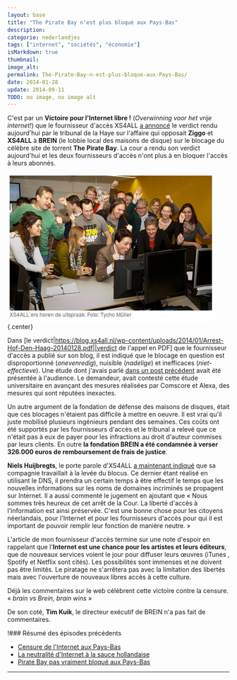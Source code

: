 ```yaml
---
layout: base
title: "The Pirate Bay n'est plus bloqué aux Pays-Bas"
description: 
categorie: nederlandjes
tags: ["internet", "sociétés", "économie"]
isMarkdown: true
thumbnail: 
image_alt: 
permalink: The-Pirate-Bay-n-est-plus-bloque-aux-Pays-Bas/
date: 2014-01-28
update: 2014-09-11
TODO: no image, no image alt
---
```




C'est par un **Victoire pour l'Internet libre !** (*Overwinning voor het vrije internet!*) que le fournisseur d'accès XS4ALL [a annoncé](https://blog.xs4all.nl/2014/01/28/internetblokkade-the-pirate-bay-opgeheven/) le verdict rendu aujourd'hui par le tribunal de la Haye sur l'affaire qui opposait **Ziggo** et **XS4ALL** à **BREIN** (le lobbie local des maisons de disque) sur le blocage du célèbre site de torrent **The Pirate Bay**. La cour a rendu son verdict aujourd'hui et les deux fournisseurs d'accès n'ont plus à en bloquer l'accès à leurs abonnés.

![les employés de XS4ALL entend le verdict du jugement.](xs4all-entend-le-verdict.jpg){.center}

Dans [le verdict|https://blog.xs4all.nl/wp-content/uploads/2014/01/Arrest-Hof-Den-Haag-20140128.pdf||verdict de l'appel en PDF] que le fournisseur d'accès a publié sur son blog, il est indiqué que le blocage en question est disproportionné (*onevenredig*), nuisible (*nadelige*) et inefficaces (*niet-effectieve*). Une étude dont j'avais parlé [dans un post précédent](/Pirate-Bay-pas-vraiment-bloque-aux-Pays-Bas) avait été présentée à l'audience. Le demandeur, avait contesté cette étude universitaire en avançant des mesures réalisées par Comscore et Alexa, des mesures qui sont réputées inexactes.

Un autre argument de la fondation de défense des maisons de disques, était que ces blocages n'étaient pas difficile à mettre en oeuvre. Il est vrai qu'il juste mobilisé plusieurs ingénieurs pendant des semaines. Ces coûts ont été supportés par les fournisseurs d'accès et le tribunal a relevé que ce n'était pas à eux de payer pour les infractions au droit d'auteur commises par leurs clients. En outre **la fondation BREIN a été condamnée à verser 326.000 euros de remboursement de frais de justice**.

**Niels Huijbregts**, le porte parole d'XS4ALL [a maintenant indiqué](https://blog.xs4all.nl/2014/01/28/internetblokkade-the-pirate-bay-opgeheven/) que sa compagnie travaillait à la levée du blocus. Ce dernier étant réalisé en utilisant le DNS, il prendra un certain temps à être effectif le temps que les nouvelles informations sur les noms de domaines incriminés se propagent sur Internet. Il a aussi commenté le jugement en ajoutant que « Nous sommes très heureux de cet arrêt de la Cour. La liberté d'accès à l'information est ainsi préservée. C'est une bonne chose pour les citoyens néerlandais, pour l'Internet et pour les fournisseurs d'accès pour qui il est important de pouvoir remplir leur fonction de manière neutre. »

L'article de mon fournisseur d'accès termine sur une note d'espoir en rappelant que l'**Internet est une chance pour les artistes et leurs éditeurs**, que de nouveaux services voient le jour pour diffuser leurs œuvres (iTunes , Spotify et Netflix sont cités). Les possibilités sont immenses et ne doivent pas être limités. Le piratage ne s'arrêtera pas avec la limitation des libertés mais avec l'ouverture de nouveaux libres accès à cette culture.

Déjà les commentaires sur le web célèbrent cette victoire contre la censure. « *brain vs Brein, brain wins* »

De son coté, **Tim Kuik**, le directeur exécutif de BREIN n'a pas fait de commentaires.


!### Résumé des épisodes précédents
* [Censure de l'Internet aux Pays-Bas](/censure-de-l-internet-aux-pays-bas)  
* [La neutralité d'Internet à la sauce hollandaise](/La-neutralite-Internet-sauce-hollandaise)  
* [Pirate Bay pas vraiment bloqué aux Pays-Bas](/Pirate-Bay-pas-vraiment-bloque-aux-Pays-Bas)  
---
<!-- post notes:
http://tweakers.net/nieuws/93949/ziggo-en-xs4all-hoeven-the-pirate-bay-niet-langer-te-blokkeren.html
--->
